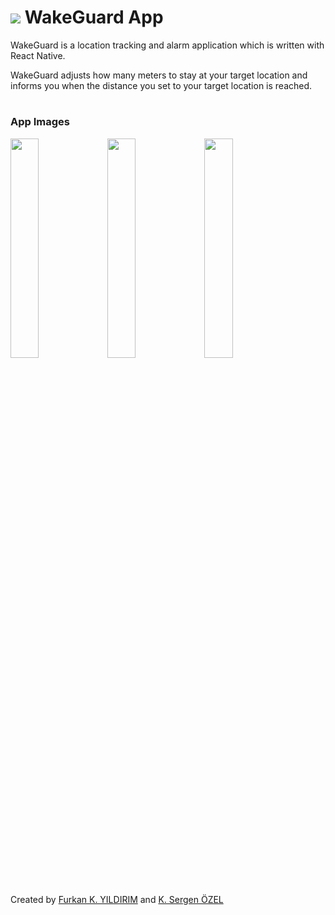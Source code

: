 <h1>
    <img src="https://github.com/furkannyildirim/WakeGuardApp/blob/master/ios/WakeGuard/Images.xcassets/AppIcon.appiconset/wg-icon-80px.png"/>
    WakeGuard App
</h1>

WakeGuard is a location tracking and alarm application which is written with React Native.

WakeGuard adjusts how many meters to stay at your target location and informs you when the distance you set to your target location is reached.

#

### App Images
<div style="justify-content: space-between;flex-direction: column;">
    <img src="https://github.com/furkannyildirim/WakeGuardApp/blob/master/assets/images/1284x2778bb.png" width="30%" height="auto"/>
    <img src="https://github.com/furkannyildirim/WakeGuardApp/blob/master/assets/images/1284x2778bb-2.png" width="30%" height="auto"/>
    <img src="https://github.com/furkannyildirim/WakeGuardApp/blob/master/assets/images/1284x2778bb-3.png" width="30%" height="auto"/>
</div>

#

Created by [Furkan K. YILDIRIM](https://github.com/furkannyildirim) and [K. Sergen ÖZEL](https://github.com/ksergenozel)
